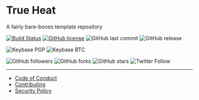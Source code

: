 # True Heat
A fairly bare-bones template repository

[![Build Status](https://travis-ci.org/shgysk8zer0/true-heat.svg?branch=master)](https://travis-ci.org/shgysk8zer0/true-heat)
[![GitHub license](https://img.shields.io/github/license/shgysk8zer0/true-heat.svg)](https://github.com/shgysk8zer0/true-heat/blob/master/LICENSE)
![GitHub last commit](https://img.shields.io/github/last-commit/shgysk8zer0/true-heat.svg)
![GitHub release](https://img.shields.io/github/release/shgysk8zer0/true-heat.svg)

![Keybase PGP](https://img.shields.io/keybase/pgp/shgysk8zer0.svg)
![Keybase BTC](https://img.shields.io/keybase/btc/shgysk8zer0.svg)

![GitHub followers](https://img.shields.io/github/followers/shgysk8zer0.svg?style=social)
![GitHub forks](https://img.shields.io/github/forks/shgysk8zer0/true-heat.svg?style=social)
![GitHub stars](https://img.shields.io/github/stars/shgysk8zer0/true-heat.svg?style=social)
![Twitter Follow](https://img.shields.io/twitter/follow/shgysk8zer0.svg?style=social)
- - - 

- [Code of Conduct](./.github/CODE_OF_CONDUCT.md)
- [Contributing](./.github/CONTRIBUTING.md)
- [Security Policy](./.github/SECURITY.md)
